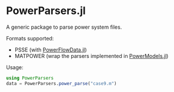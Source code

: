 # PowerParsers.jl

A generic package to parse power system files.

Formats supported:
- PSSE (with [PowerFlowData.jl](https://github.com/nickrobinson251/PowerFlowData.jl/))
- MATPOWER (wrap the parsers implemented in [PowerModels.jl](https://github.com/lanl-ansi/PowerModels.jl))

Usage:
```julia
using PowerParsers
data = PowerParsers.power_parse("case9.m")

```


